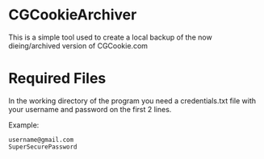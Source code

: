 # CGCookieArchiver
This is a simple tool used to create a local backup of the now dieing/archived version of CGCookie.com

# Required Files
In the working directory of the program you need a credentials.txt file with your username and password on the first 2 lines.

Example:
```
username@gmail.com
SuperSecurePassword
```